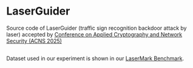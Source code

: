# LaserGuider
Source code of LaserGuider (traffic sign recognition  backdoor attack by laser) accepted by [Conference on Applied Cryptography and Network Security (ACNS 2025)](https://acns2025.fordaysec.de/program-committee/)

##
Dataset used in our experiment is shown in our [LaserMark Benchmark](https://github.com/S3L-official/LaserMark).
